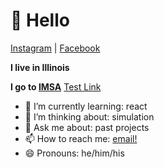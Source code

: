 # 👋 Hello
[Instagram](https://instagram.com/phultquist) | [Facebook](https://facebook.com/patrickhultquis)

**I live in Illinois**

**I go to [IMSA](https://imsa.edu)**
<a href='https://apple.com' target="_blank">Test Link</a>
- 🌱 I’m currently learning: react
- 🤔 I’m thinking about: simulation
- 💬 Ask me about: past projects
- 📫 How to reach me: [email!](mailto:patrick.hultquist@icloud.com)
- 😄 Pronouns: he/him/his

<!--
**phultquist/phultquist** is a ✨ _special_ ✨ repository because its `README.md` (this file) appears on your GitHub profile.



Here are some ideas to get you started:

- 🔭 I’m currently working on ...

- 👯 I’m looking to collaborate on ...
- 🤔 I’m looking for help with ...

- ⚡ Fun fact: ...
-->
